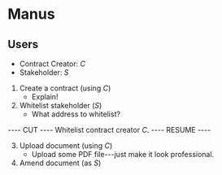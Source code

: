 # Manus

## Users

- Contract Creator: $C$
- Stakeholder: $S$

1. Create a contract (using $C$)
    - Explain!
2. Whitelist stakeholder ($S$)
    - What address to whitelist?

---- CUT ----
Whitelist contract creator $C$.
---- RESUME ----

3. Upload document (using $C$)
    - Upload some PDF file---just make it look professional.
4. Amend document (as $S$)
